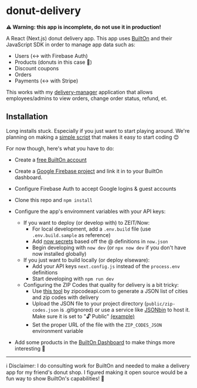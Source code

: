 # donut-delivery

**⚠️ Warning: this app is incomplete, do not use it in production!**

A React (Next.js) donut delivery app. This app uses [BuiltOn](https://builton.dev) and their JavaScript SDK in order to manage app data such as:

- Users (↔️ with Firebase Auth)
- Products (donuts in this case 🍩)
- Discount coupons
- Orders
- Payments (↔️ with Stripe)

This works with my [delivery-manager](https://github.com/bpmct/delivery-manager) application that allows employees/admins to view orders, change order status, refund, et.

## Installation

Long installs stuck. Especially if you just want to start playing around. We're planning on making a [simple script](https://github.com/bpmct/donut-delivery/issues/5) that makes it easy to start coding 😊

For now though, here's what you have to do:

- Create a [free BuiltOn account](https://builton.dev)
- Create a [Google Firebase project](https://firebase.com) and link it in to your BuiltOn dashboard.
- Configure Firebase Auth to accept Google logins & guest accounts
- Clone this repo and `npm install`
- Configure the app's enviromnent variables with your API keys:

  - If you want to deploy (or develop with) to ZEIT/Now:
    - For local development, add a `.env.build` file (use `.env.build.sample` as reference)
    - Add [now secrets](https://zeit.co/docs/v2/build-step#adding-secrets) based off the @ definitions in `now.json`
    - Begin developing with `now dev` (or `npx now dev` if you don't have now installed globally)
  - If you just want to build locally (or deploy elseware):
    - Add your API keys `next.config.js` instead of the `process.env` definitions
    - Start developing with `npm run dev`
  - Configuring the ZIP Codes that quality for delivery is a bit tricky:
    - Use [this tool](https://www.zipcodeapi.com/API#radius) by zipcodeapi.com to generate a JSON list of cities and zip codes with delivery
    - Upload the JSON file to your project directory (`public/zip-codes.json` is .gitignored) or use a service like [JSONbin](https://jsonbin.io/) to host it. Make sure it is set to "🔓 Public" [(example)](https://api.jsonbin.io/b/5e8aa04c0cb49e48ce234e42)
    - Set the proper URL of the file with the `ZIP_CODES_JSON` environment variable

- Add some products in the [BuiltOn Dashboard](https://dashboard.builton.dev/order_process/products) to make things more interesting 🚀

---

ℹ Disclaimer: I do consulting work for BuiltOn and needed to make a delivery app for my friend's donut shop. I figured making it open source would be a fun way to show BuiltOn's capabilities! 🚀
